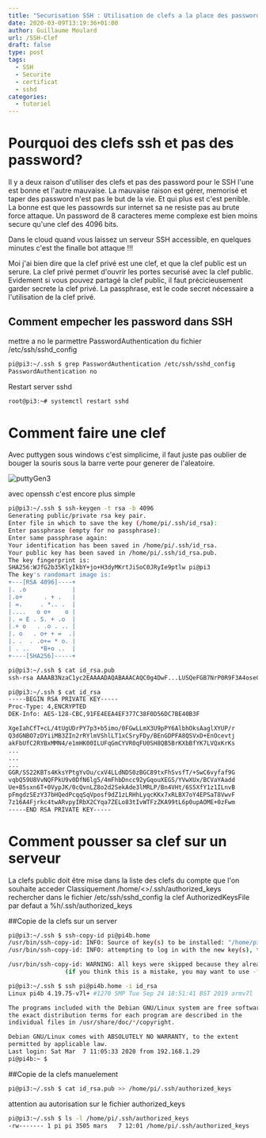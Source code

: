 ```yaml
---
title: "Securisation SSH : Utilisation de clefs a la place des password."
date: 2020-03-09T13:19:36+01:00
author: Guillaume Moulard
url: /SSH-Clef
draft: false
type: post
tags:
  - SSH
  - Securite
  - certificat
  - sshd
categories:
  - tutoriel
---
```


# Pourquoi des clefs ssh et pas des password?

Il y a deux raison d'utiliser des clefs et pas des password pour le SSH l'une est bonne et l'autre mauvaise.
La mauvaise raison est gérer, memorisé et taper des password n'est pas le but de la vie. Et qui plus est c'est penible. 
La bonne est que les passowrds sur internet sa ne resiste pas au brute force attaque. Un password de 8 caracteres meme complexe est bien moins secure qu'une clef des 4096 bits. 

Dans le cloud quand vous laissez un serveur SSH accessible, en quelques minutes c'est the finalle bot attaque !!!

Moi j'ai bien dire que la clef privé est une clef, et que la clef public est un serure. 
La clef privé permet d'ouvrir les portes securisé avec la clef public. Evidement si vous pouvez partagé la clef public, il faut précicieusement garder secrete la clef privé. 
La passphrase, est le code secret nécessaire a l'utilisation de la clef privé. 

## Comment empecher les password dans SSH 
mettre a no le parmettre PasswordAuthentication du fichier /etc/ssh/sshd_config
```bash
pi@pi3:~/.ssh $ grep PasswordAuthentication /etc/ssh/sshd_config
PasswordAuthentication no

```

Restart server sshd
```bash
root@pi3:~# systemctl restart sshd
```

# Comment faire une clef

Avec puttygen sous windows c'est simplicime, il faut juste pas oublier de bouger la souris sous la barre verte pour generer de l'aleatoire. 

![puttyGen3](/img/2020/puttyGen.png)

avec openssh c'est encore plus simple 
```bash
pi@pi3:~/.ssh $ ssh-keygen -t rsa -b 4096
Generating public/private rsa key pair.
Enter file in which to save the key (/home/pi/.ssh/id_rsa):
Enter passphrase (empty for no passphrase):
Enter same passphrase again:
Your identification has been saved in /home/pi/.ssh/id_rsa.
Your public key has been saved in /home/pi/.ssh/id_rsa.pub.
The key fingerprint is:
SHA256:WJfG2b35KlyIkbY+jo+H3dyMKrtJiSoC0JRyIe9ptlw pi@pi3
The key's randomart image is:
+---[RSA 4096]----+
|. .o             |
|.o+      . + .   |
| =.     . *.. .  |
|....   o o+    o |
|. = E . S. + .o  |
|.+ o   . .o . .. |
|. o   . o+ + =  .|
|. .  . .o+= * o. |
| . ..   *B+o ..  |
+----[SHA256]-----+
```

```bash
pi@pi3:~/.ssh $ cat id_rsa.pub
ssh-rsa AAAAB3NzaC1yc2EAAAADAQABAAACAQC0g4DwF...LUSQeFGB7NrP0R9F3A4ose01JCX5kbXp91W6R7Q== pi@pi3

pi@pi3:~/.ssh $ cat id_rsa
-----BEGIN RSA PRIVATE KEY-----
Proc-Type: 4,ENCRYPTED
DEK-Info: AES-128-CBC,91FE4EEA4EF377C38F0D56DC7BE40B3F

XgeIahCfT+cL/4tUgUDrPY7p3+b5imo/0FGwLLmX3U9pPY6AlbhOksAaglXYUP/r
Q3dGNBO7zDYiiMB3ZIn2rRYlmVShlLT1xCSryFDy/BEnGDPFA8QSVxD+EnOcevtj
akFbUfC2RYBxMMN4/e1mHK00ILUFqGmCYVR0qFU0SH8QB5BrKXbBfYK7LVQxKrKs
...
...
...
GGR/SS22KBTs4KksYPtgYvOu/cxV4LLdNDS0zBGC89txFhSvsfT/+SwC6vyfaf9G
vqbQ59U8VvNQFPkU9v0DfN6lg5/4mFhbDncc92yGqouXEGS/YVwXUx/BCVaYAadd
Ue+B5sxn6T+0VypJK/0cQvnLZ8o2d2SekAde3lMRLP/Bn4VHt/6S5XfY1z1ILnvB
pFmgdzSEzY37bHQedPcqqSqVposf9dZ1zLRHhLyqcKKx7xRLBX7oY4EPSaT8VwvF
7z16A4Fjrkc4twARvpyIRbX2CYqa7ZELo83tIvWTFzZKA99tL6p0upAOME+0zFwm
-----END RSA PRIVATE KEY-----
```
# Comment pousser sa clef sur un serveur

La clefs public doit être mise dans la liste des clefs du compte que l'on souhaite acceder 
Classiquement /home/<<user>>/.ssh/authorized_keys
rechercher dans le fichier /etc/ssh/sshd_config  la clef AuthorizedKeysFile par defaut a  %h/.ssh/authorized_keys

##Copie de la clefs sur un server

```bash
pi@pi3:~/.ssh $ ssh-copy-id pi@pi4b.home
/usr/bin/ssh-copy-id: INFO: Source of key(s) to be installed: "/home/pi/.ssh/id_rsa.pub"
/usr/bin/ssh-copy-id: INFO: attempting to log in with the new key(s), to filter out any that are already installed

/usr/bin/ssh-copy-id: WARNING: All keys were skipped because they already exist on the remote system.
                (if you think this is a mistake, you may want to use -f option)

```

```bash
pi@pi3:~/.ssh $ ssh pi@pi4b.home -i id_rsa
Linux pi4b 4.19.75-v7l+ #1270 SMP Tue Sep 24 18:51:41 BST 2019 armv7l

The programs included with the Debian GNU/Linux system are free software;
the exact distribution terms for each program are described in the
individual files in /usr/share/doc/*/copyright.

Debian GNU/Linux comes with ABSOLUTELY NO WARRANTY, to the extent
permitted by applicable law.
Last login: Sat Mar  7 11:05:33 2020 from 192.168.1.29
pi@pi4b:~ $
```

##Copie de la clefs manuelement 
```bash
pi@pi3:~/.ssh $ cat id_rsa.pub >> /home/pi/.ssh/authorized_keys
```

attention au autorisation sur le fichier authorized_keys 
```bash
pi@pi3:~/.ssh $ ls -l /home/pi/.ssh/authorized_keys
-rw------- 1 pi pi 3505 mars   7 12:01 /home/pi/.ssh/authorized_keys
```